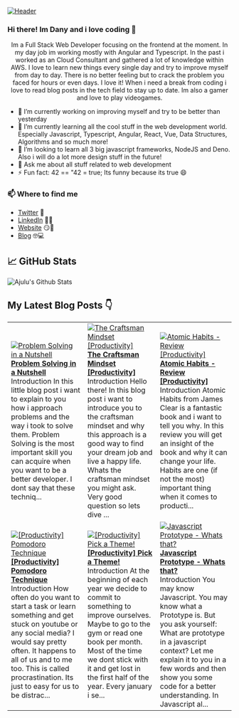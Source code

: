 [![Header](https://images.unsplash.com/photo-1564865878688-9a244444042a?ixlib=rb-1.2.1&ixid=eyJhcHBfaWQiOjEyMDd9&auto=format&fit=crop&w=1350&q=80 "Header")](https://images.unsplash.com/photo-1564865878688-9a244444042a?ixlib=rb-1.2.1&ixid=eyJhcHBfaWQiOjEyMDd9&auto=format&fit=crop&w=1350&q=80)
### Hi there! Im Dany and i love coding 👋
<p align="center">Im a Full Stack Web Developer focusing on the frontend at the moment. In my day job im working mostly with Angular and Typescript. In the past i worked as an Cloud Consultant and gathered a lot of knowledge within AWS. I love to learn new things every single day and try to improve myself from day to day. There is no better feeling but to crack the problem you faced for hours or even days. I love it!
When i need a break from coding i love to read blog posts in the tech field to stay up to date. Im also a gamer and love to play videogames.</p>

- 🔭 I’m currently working on improving myself and try to be better than yesterday
- 🌱 I’m currently learning all the cool stuff in the web development world. Especially Javascript, Typescript, Angular, React, Vue, Data Structures, Algorithms and so much more!
- 👯 I’m looking to learn all 3 big javascript frameworks, NodeJS and Deno. Also i will do a lot more design stuff in the future!
- 💬 Ask me about all stuff related to web development
- ⚡ Fun fact: 42 == "42 = true; Its funny because its true 😄

### 📫 Where to find me
- [Twitter](https://twitter.com/danytulumidis) 🐤
- [LinkedIn](https://linkedin.com/in/danytulumidis) 👨💼
- [Website](https://dextavision.github.io/danytulumidis/) 😏🔗
- [Blog](https://danysdevcorner.hashnode.dev/) 🤓💻


## &#x1f4c8; GitHub Stats
![Ajulu's Github Stats](https://github-readme-stats.vercel.app/api?username=dextavision&show_icons=true&theme=radical)

## My Latest Blog Posts 👇
<!-- HASHNODE_BLOG:START -->
<table><tr><td><a href="https://danysdevcorner.hashnode.dev/problem-solving-in-a-nutshell" title="Problem Solving in a Nutshell"><img src="https://cdn.hashnode.com/res/hashnode/image/upload/v1606038875604/0J-dubaaZ.jpeg" alt="Problem Solving in a Nutshell"   /></a>
<a href="https://danysdevcorner.hashnode.dev/problem-solving-in-a-nutshell" title="Problem Solving in a Nutshell"><strong>Problem Solving in a Nutshell</strong></a>
<br/> Introduction
In this little blog post i want to explain to you how i approach problems and the way i took to solve them. Problem Solving is the most important skill you can acquire when you want to be a better developer.
I dont say that these techniq...</td><td><a href="https://danysdevcorner.hashnode.dev/the-craftsman-mindset-productivity" title="The Craftsman Mindset [Productivity]"><img src="https://cdn.hashnode.com/res/hashnode/image/upload/v1605358830228/BGVVuhXkk.jpeg" alt="The Craftsman Mindset [Productivity]"   /></a>
<a href="https://danysdevcorner.hashnode.dev/the-craftsman-mindset-productivity" title="The Craftsman Mindset [Productivity]"><strong>The Craftsman Mindset [Productivity]</strong></a>
<br/> Introduction
Hello there!
In this blog post i want to introduce you to the craftsman mindset and why this approach is a good way to find your dream job and live a happy life.
Whats the craftsman mindset you might ask. Very good question so lets dive ...</td><td><a href="https://danysdevcorner.hashnode.dev/atomic-habits-review-productivity" title="Atomic Habits - Review [Productivity]"><img src="https://cdn.hashnode.com/res/hashnode/image/upload/v1604833989694/6WpEsK90K.jpeg" alt="Atomic Habits - Review [Productivity]"   /></a>
<a href="https://danysdevcorner.hashnode.dev/atomic-habits-review-productivity" title="Atomic Habits - Review [Productivity]"><strong>Atomic Habits - Review [Productivity]</strong></a>
<br/> Introduction
Atomic Habits from James Clear is a fantastic book and i want to tell you why.
In this review you will get an insight of the book and why it can change your life. Habits are one (if not the most) important thing when it comes to producti...</td></tr><tr><td><a href="https://danysdevcorner.hashnode.dev/productivity-pomodoro-technique" title="[Productivity] Pomodoro Technique"><img src="https://cdn.hashnode.com/res/hashnode/image/upload/v1604417918808/ihC9VrXax.jpeg" alt="[Productivity] Pomodoro Technique"   /></a>
<a href="https://danysdevcorner.hashnode.dev/productivity-pomodoro-technique" title="[Productivity] Pomodoro Technique"><strong>[Productivity] Pomodoro Technique</strong></a>
<br/> Introduction
How often do you want to start a task or learn something and get stuck on youtube or any social media? I would say pretty often. It happens to all of us and to me too.
This is called procrastination. Its just to easy for us to be distrac...</td><td><a href="https://danysdevcorner.hashnode.dev/productivity-pick-a-theme" title="[Productivity] Pick a Theme!"><img src="https://cdn.hashnode.com/res/hashnode/image/upload/v1604417623612/sraS7dzKL.jpeg" alt="[Productivity] Pick a Theme!"   /></a>
<a href="https://danysdevcorner.hashnode.dev/productivity-pick-a-theme" title="[Productivity] Pick a Theme!"><strong>[Productivity] Pick a Theme!</strong></a>
<br/> Introduction
At the beginning of each year we decide to commit to something to improve ourselves. Maybe to go to the gym or read one book per month. Most of the time we dont stick with it and get lost in the first half of the year.
Every january i se...</td><td><a href="https://danysdevcorner.hashnode.dev/javascript-prototype-whats-that" title="Javascript Prototype - Whats that?"><img src="https://cdn.hashnode.com/res/hashnode/image/upload/v1604392786074/PRiXxSbkV.jpeg" alt="Javascript Prototype - Whats that?"   /></a>
<a href="https://danysdevcorner.hashnode.dev/javascript-prototype-whats-that" title="Javascript Prototype - Whats that?"><strong>Javascript Prototype - Whats that?</strong></a>
<br/> Introduction
You may know Javascript. You may know what a Prototype is. But you ask yourself: What are prototype in a javascript context?
Let me explain it to you in a few words and then show you some code for a better understanding.
In Javascript al...</td></tr></table>
<!-- HASHNODE_BLOG:END -->
